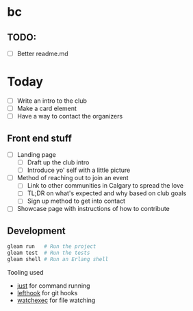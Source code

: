 # bc
## TODO:

- [ ] Better readme.md

# Today

- [ ] Write an intro to the club
- [ ] Make a card element
- [ ] Have a way to contact the organizers

## Front end stuff

- [ ] Landing page
    - [ ] Draft up the club intro
    - [ ] Introduce yo' self with a little picture
- [ ] Method of reaching out to join an event
    - [ ] Link to other communities in Calgary to spread the love
    - [ ] TL;DR on what's expected and why based on club goals
    - [ ] Sign up method to get into contact
- [ ] Showcase page with instructions of how to contribute

## Development

```sh
gleam run   # Run the project
gleam test  # Run the tests
gleam shell # Run an Erlang shell
```

Tooling used
- [just](https://just.systems/) for command running
- [lefthook](https://evilmartians.com/opensource/lefthook) for git hooks
- [watchexec](https://watchexec.github.io/) for file watching

